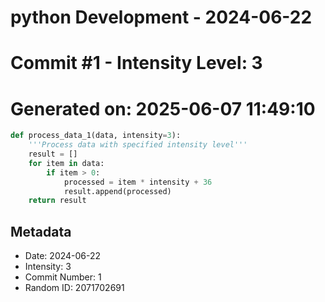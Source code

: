 ﻿# python Development - 2024-06-22
# Commit #1 - Intensity Level: 3
# Generated on: 2025-06-07 11:49:10
```python
def process_data_1(data, intensity=3):
    '''Process data with specified intensity level'''
    result = []
    for item in data:
        if item > 0:
            processed = item * intensity + 36
            result.append(processed)
    return result
```
## Metadata
- Date: 2024-06-22
- Intensity: 3
- Commit Number: 1
- Random ID: 2071702691
